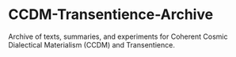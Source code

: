 # CCDM-Transentience-Archive
Archive of texts, summaries, and experiments for Coherent Cosmic Dialectical Materialism (CCDM) and Transentience.
